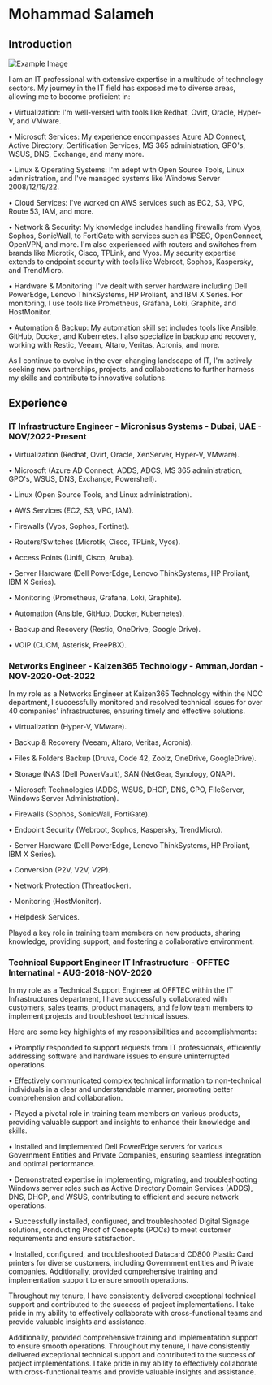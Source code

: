 # Mohammad Salameh
## Introduction

![Example Image](https://media.licdn.com/dms/image/D4D16AQEHbapMIh_UNQ/profile-displaybackgroundimage-shrink_350_1400/0/1686837589965?e=1714608000&v=beta&t=TCsd5VzStil_Z-EvC_8dPCFbchfUde5lHwpbE8DRciE")

I am an IT professional with extensive expertise in a multitude of technology sectors. My journey in the IT field has exposed me to diverse areas, allowing me to become proficient in:

• Virtualization: I'm well-versed with tools like Redhat, Ovirt, Oracle, Hyper-V, and VMware.

• Microsoft Services: My experience encompasses Azure AD Connect, Active Directory, Certification Services, MS 365 administration, GPO's, WSUS, DNS, Exchange, and many more.

• Linux & Operating Systems: I'm adept with Open Source Tools, Linux administration, and I've managed systems like Windows Server 2008/12/19/22.

• Cloud Services: I've worked on AWS services such as EC2, S3, VPC, Route 53, IAM, and more.

• Network & Security: My knowledge includes handling firewalls from Vyos, Sophos, SonicWall, to FortiGate with services such as IPSEC, OpenConnect, OpenVPN, and more. I'm also experienced with routers and switches from brands like Microtik, Cisco, TPLink, and Vyos. My security expertise extends to endpoint security with tools like Webroot, Sophos, Kaspersky, and TrendMicro.

• Hardware & Monitoring: I've dealt with server hardware including Dell PowerEdge, Lenovo ThinkSystems, HP Proliant, and IBM X Series. For monitoring, I use tools like Prometheus, Grafana, Loki, Graphite, and HostMonitor.

• Automation & Backup: My automation skill set includes tools like Ansible, GitHub, Docker, and Kubernetes. I also specialize in backup and recovery, working with Restic, Veeam, Altaro, Veritas, Acronis, and more.

As I continue to evolve in the ever-changing landscape of IT, I'm actively seeking new partnerships, projects, and collaborations to further harness my skills and contribute to innovative solutions.

## Experience

### IT Infrastructure Engineer - Micronisus Systems - Dubai, UAE - NOV/2022-Present

• Virtualization (Redhat, Ovirt, Oracle, XenServer, Hyper-V, VMware).

• Microsoft (Azure AD Connect, ADDS, ADCS, MS 365 administration, GPO's, WSUS, DNS, Exchange, Powershell).

• Linux (Open Source Tools, and Linux administration).

• AWS Services (EC2, S3, VPC, IAM).

• Firewalls (Vyos, Sophos, Fortinet).

• Routers/Switches (Microtik, Cisco, TPLink, Vyos).

• Access Points (Unifi, Cisco, Aruba).

• Server Hardware (Dell PowerEdge, Lenovo ThinkSystems, HP Proliant, IBM X Series).

• Monitoring (Prometheus, Grafana, Loki, Graphite).

• Automation (Ansible, GitHub, Docker, Kubernetes).

• Backup and Recovery (Restic, OneDrive, Google Drive).

• VOIP (CUCM, Asterisk, FreePBX).

### Networks Engineer - Kaizen365 Technology - Amman,Jordan - NOV-2020-Oct-2022 

In my role as a Networks Engineer at Kaizen365 Technology within the NOC department, I successfully monitored and resolved technical issues for over 40 companies' infrastructures, ensuring timely and effective solutions.


• Virtualization (Hyper-V, VMware).

• Backup & Recovery (Veeam, Altaro, Veritas, Acronis).

• Files & Folders Backup (Druva, Code 42, Zoolz, OneDrive, GoogleDrive).

• Storage (NAS (Dell PowerVault), SAN (NetGear, Synology, QNAP).

• Microsoft Technologies (ADDS, WSUS, DHCP, DNS, GPO, FileServer, Windows Server Administration).

• Firewalls (Sophos, SonicWall, FortiGate).

• Endpoint Security (Webroot, Sophos, Kaspersky, TrendMicro).

• Server Hardware (Dell PowerEdge, Lenovo ThinkSystems, HP Proliant, IBM X Series).

• Conversion (P2V, V2V, V2P).

• Network Protection (Threatlocker).

• Monitoring (HostMonitor).

• Helpdesk Services.

Played a key role in training team members on new products, sharing knowledge, providing support, and fostering a collaborative environment.

### Technical Support Engineer IT Infrastructure - OFFTEC Internatinal - AUG-2018-NOV-2020

In my role as a Technical Support Engineer at OFFTEC within the IT Infrastructures department, I have successfully collaborated with customers, sales teams, product managers, and fellow team members to implement projects and troubleshoot technical issues.

Here are some key highlights of my responsibilities and accomplishments:

• Promptly responded to support requests from IT professionals, efficiently addressing software and hardware issues to ensure uninterrupted operations.

• Effectively communicated complex technical information to non-technical individuals in a clear and understandable manner, promoting better comprehension and collaboration.

• Played a pivotal role in training team members on various products, providing valuable support and insights to enhance their knowledge and skills.

• Installed and implemented Dell PowerEdge servers for various Government Entities and Private Companies, ensuring seamless integration and optimal performance.

• Demonstrated expertise in implementing, migrating, and troubleshooting Windows server roles such as Active Directory Domain Services (ADDS), DNS, DHCP, and WSUS, contributing to efficient and secure network operations.

• Successfully installed, configured, and troubleshooted Digital Signage solutions, conducting Proof of Concepts (POCs) to meet customer requirements and ensure satisfaction.

• Installed, configured, and troubleshooted Datacard CD800 Plastic Card printers for diverse customers, including Government entities and Private companies. Additionally, provided comprehensive training and implementation support to ensure smooth operations.

Throughout my tenure, I have consistently delivered exceptional technical support and contributed to the success of project implementations. I take pride in my ability to effectively collaborate with cross-functional teams and provide valuable insights and assistance.

Additionally, provided comprehensive training and implementation support to ensure smooth operations. Throughout my tenure, I have consistently delivered exceptional technical support and contributed to the success of project implementations. I take pride in my ability to effectively collaborate with cross-functional teams and provide valuable insights and assistance.
